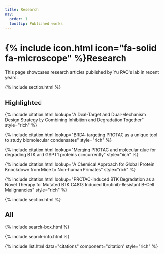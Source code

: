 ```yaml
---
title: Research
nav:
  order: 1
  tooltip: Published works
---
```


# {% include icon.html icon="fa-solid fa-microscope" %}Research

This page showcases research articles published by Yu RAO's lab in recent years.

{% include section.html %}

## Highlighted

{% include citation.html lookup="A Dual-Target and Dual-Mechanism Design Strategy by Combining Inhibition and Degradation Together" style="rich" %}

{% include citation.html lookup="BRD4-targeting PROTAC as a unique tool to study biomolecular condensates" style="rich" %}

{% include citation.html lookup="Merging PROTAC and molecular glue for degrading BTK and GSPT1 proteins concurrently" style="rich" %}

{% include citation.html lookup="A Chemical Approach for Global Protein Knockdown from Mice to Non-human Primates" style="rich" %}

{% include citation.html lookup="PROTAC-Induced BTK Degradation as a Novel Therapy for Mutated BTK C481S Induced Ibrutinib-Resistant B-Cell Malignancies" style="rich" %}

{% include section.html %}

## All

{% include search-box.html %}

{% include search-info.html %}

{% include list.html data="citations" component="citation" style="rich" %}
